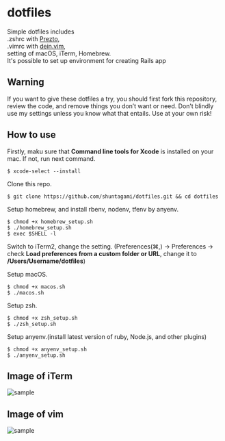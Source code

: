 # dotfiles
Simple dotfiles includes<br>
.zshrc with <a href="https://github.com/sorin-ionescu/prezto">Prezto</a>,<br> 
.vimrc with <a href="https://github.com/Shougo/dein.vim">dein.vim</a>,<br>
setting of macOS, iTerm, Homebrew.<br>
It's possible to set up environment for creating Rails app 


## Warning
 If you want to give these dotfiles a try, you should first fork this repository, review the code, and remove things you don’t want or need. Don’t blindly use my settings unless you know what that entails. Use at your own risk!

## How to use
Firstly, maku sure that <b>Command line tools for Xcode</b> is installed on your mac. If not, run next command.

```
$ xcode-select --install
```

Clone this repo.
```
$ git clone https://github.com/shuntagami/dotfiles.git && cd dotfiles
```

Setup homebrew, and install rbenv, nodenv, tfenv by anyenv.
```
$ chmod +x homebrew_setup.sh
$ ./homebrew_setup.sh
$ exec $SHELL -l
```

Switch to iTerm2, change the setting. (Preferences(⌘,) → Preferences → check <b>Load preferences from a custom folder or URL</b>, change it to <b>/Users/Username/dotfiles</b>)

Setup macOS.
```
$ chmod +x macos.sh
$ ./macos.sh
```

Setup zsh.
```
$ chmod +x zsh_setup.sh
$ ./zsh_setup.sh
```

Setup anyenv.(install latest version of ruby, Node.js, and other plugins)
```
$ chmod +x anyenv_setup.sh
$ ./anyenv_setup.sh
```

## Image of iTerm
![sample](https://user-images.githubusercontent.com/69618840/103264511-44306b00-49ee-11eb-8e5e-4398c46d2993.png)

## Image of vim
![sample](https://user-images.githubusercontent.com/69618840/103265226-6dea9180-49f0-11eb-8894-83dc523f6803.png)

